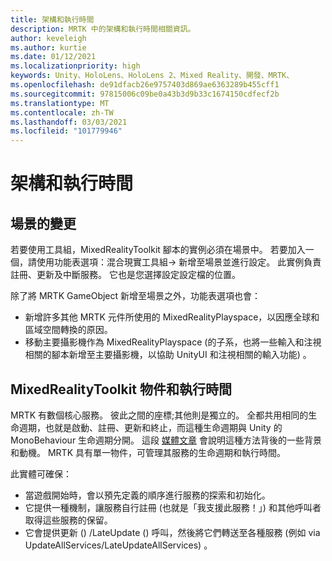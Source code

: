 ```yaml
---
title: 架構和執行時間
description: MRTK 中的架構和執行時間相關資訊。
author: keveleigh
ms.author: kurtie
ms.date: 01/12/2021
ms.localizationpriority: high
keywords: Unity、HoloLens、HoloLens 2、Mixed Reality、開發、MRTK、
ms.openlocfilehash: de91dfacb26e9757403d869ae6363289b455cff1
ms.sourcegitcommit: 97815006c09be0a43b3d9b33c1674150cdfecf2b
ms.translationtype: MT
ms.contentlocale: zh-TW
ms.lasthandoff: 03/03/2021
ms.locfileid: "101779946"
---
```

# <a name="framework-and-runtime"></a>架構和執行時間

## <a name="changes-to-the-scene"></a>場景的變更

若要使用工具組，MixedRealityToolkit 腳本的實例必須在場景中。
若要加入一個，請使用功能表選項：混合現實工具組-> 新增至場景並進行設定。 此實例負責註冊、更新及中斷服務。 它也是您選擇設定設定檔的位置。

除了將 MRTK GameObject 新增至場景之外，功能表選項也會：

- 新增許多其他 MRTK 元件所使用的 MixedRealityPlayspace，以因應全球和區域空間轉換的原因。
- 移動主要攝影機作為 MixedRealityPlayspace (的子系，也將一些輸入和注視相關的腳本新增至主要攝影機，以協助 UnityUI 和注視相關的輸入功能) 。

## <a name="mixedrealitytoolkit-object-and-runtime"></a>MixedRealityToolkit 物件和執行時間

MRTK 有數個核心服務。 彼此之間的座標;其他則是獨立的。
全都共用相同的生命週期，也就是啟動、註冊、更新和終止，而這種生命週期與 Unity 的 MonoBehaviour 生命週期分開。 這段 [媒體文章](https://medium.com/@stephen_hodgson/the-mixed-reality-framework-6fdb5c11feb2) 會說明這種方法背後的一些背景和動機。 MRTK 具有單一物件，可管理其服務的生命週期和執行時間。

此實體可確保：

- 當遊戲開始時，會以預先定義的順序進行服務的探索和初始化。
- 它提供一種機制，讓服務自行註冊 (也就是「我支援此服務！」) 和其他呼叫者取得這些服務的保留。
- 它會提供更新 () /LateUpdate () 呼叫，然後將它們轉送至各種服務 (例如 via UpdateAllServices/LateUpdateAllServices) 。
